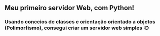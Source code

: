 ## Meu primeiro servidor Web, com Python!
### Usando conceios de classes e orientação orientado a objetos (Polimorfismo), consegui criar um servidor web simples :D
